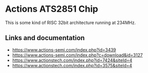 # Actions ATS2851 Chip

This is some kind of RISC 32bit architecture running at 234MHz.

## Links and documentation

- <https://www.actions-semi.com/index.php?id=3439>
- <https://www.actions-semi.com/index.php?c=download&id=3127>
- <https://www.actionstech.com/index.php?id=7424&siteId=4>
- <https://www.actionstech.com/index.php?id=3575&siteId=4>
